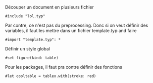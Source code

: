 Découper un document en plusieurs fichier

    #include "lol.typ"

Par contre, ce n'est pas du preprocessing. Donc si on veut définir des variables, il faut les mettre dans un fichier template.typ and faire 

    #import "template.typ": *

Définir un style global 

    #set figure(kind: table)

Pour les packages, il faut pra contre définir des fonctions

    #let cooltable = tablex.with(stroke: red)
